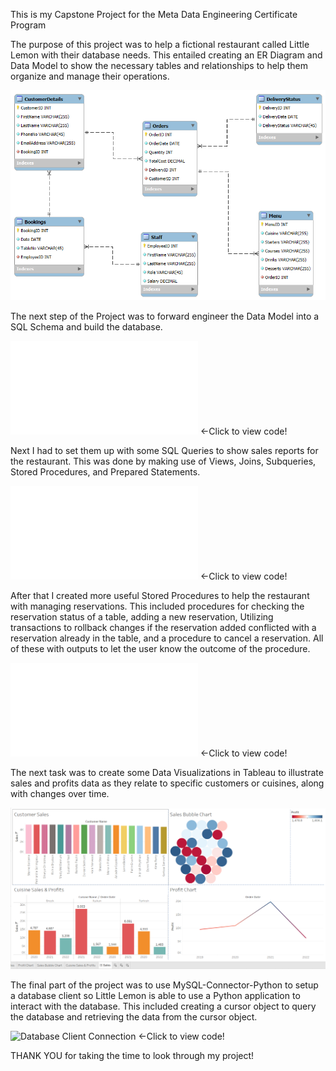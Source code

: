 This is my Capstone Project for the Meta Data Engineering Certificate Program

The purpose of this project was to help a fictional restaurant called Little Lemon with their database needs.
This entailed creating an ER Diagram and Data Model to show the necessary tables and relationships to help them organize and manage their operations.

 ![Data Model](LittleLemonDM.png)

The next step of the Project was to forward engineer the Data Model into a SQL Schema and build the database.

![Forward Engineer Code](LittleLemonDB_ForwardEngineer.sql) <-Click to view code!

Next I had to set them up with some SQL Queries to show sales reports for the restaurant. This was done by making use of Views, Joins, Subqueries, Stored Procedures, and Prepared Statements.

![Sales Reports Code](Sales-Reports.sql) <-Click to view code!

After that I created more useful Stored Procedures to help the restaurant with managing reservations. This included procedures for checking the reservation status of a table, adding a new reservation, Utilizing transactions to rollback changes if the reservation added conflicted with a reservation already in the table, and a procedure to cancel a reservation. All of these with outputs to let the user know the outcome of the procedure.

![Table Reservation Code](Table-Bookings.sql) <-Click to view code!

The next task was to create some Data Visualizations in Tableau to illustrate sales and profits data as they relate to specific customers or cuisines, along with changes over time.

![Table Reservation Code](Tableau_Charts.PNG)

The final part of the project was to use MySQL-Connector-Python to setup a database client so Little Lemon is able to use a Python application to interact with the database. This included creating a cursor object to query the database and retrieving the data from the cursor object.

![Database Client Connection](MySQL-Python-Database-Client-Setup.ipynb) <-Click to view code!

THANK YOU for taking the time to look through my project!
